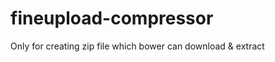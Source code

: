 fineupload-compressor
=====================

Only for creating zip file which bower can download &amp; extract
